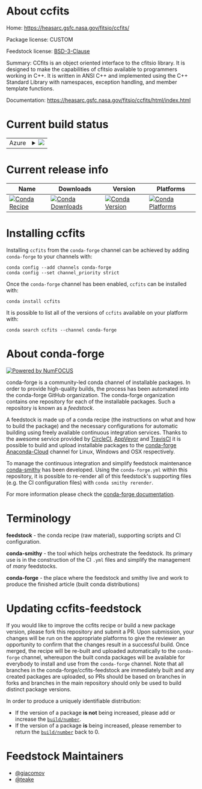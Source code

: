 About ccfits
============

Home: https://heasarc.gsfc.nasa.gov/fitsio/ccfits/

Package license: CUSTOM

Feedstock license: [BSD-3-Clause](https://github.com/conda-forge/ccfits-feedstock/blob/master/LICENSE.txt)

Summary: CCfits is an object oriented interface to the cfitsio library. It is designed to make the capabilities of cfitsio available to programmers working in C++. It is written in ANSI C++ and implemented using the C++ Standard Library with namespaces, exception handling, and member template functions.

Documentation: https://heasarc.gsfc.nasa.gov/fitsio/ccfits/html/index.html

Current build status
====================


<table>
    
  <tr>
    <td>Azure</td>
    <td>
      <details>
        <summary>
          <a href="https://dev.azure.com/conda-forge/feedstock-builds/_build/latest?definitionId=3803&branchName=master">
            <img src="https://dev.azure.com/conda-forge/feedstock-builds/_apis/build/status/ccfits-feedstock?branchName=master">
          </a>
        </summary>
        <table>
          <thead><tr><th>Variant</th><th>Status</th></tr></thead>
          <tbody><tr>
              <td>linux_64</td>
              <td>
                <a href="https://dev.azure.com/conda-forge/feedstock-builds/_build/latest?definitionId=3803&branchName=master">
                  <img src="https://dev.azure.com/conda-forge/feedstock-builds/_apis/build/status/ccfits-feedstock?branchName=master&jobName=linux&configuration=linux_64_" alt="variant">
                </a>
              </td>
            </tr><tr>
              <td>osx_64</td>
              <td>
                <a href="https://dev.azure.com/conda-forge/feedstock-builds/_build/latest?definitionId=3803&branchName=master">
                  <img src="https://dev.azure.com/conda-forge/feedstock-builds/_apis/build/status/ccfits-feedstock?branchName=master&jobName=osx&configuration=osx_64_" alt="variant">
                </a>
              </td>
            </tr>
          </tbody>
        </table>
      </details>
    </td>
  </tr>
</table>

Current release info
====================

| Name | Downloads | Version | Platforms |
| --- | --- | --- | --- |
| [![Conda Recipe](https://img.shields.io/badge/recipe-ccfits-green.svg)](https://anaconda.org/conda-forge/ccfits) | [![Conda Downloads](https://img.shields.io/conda/dn/conda-forge/ccfits.svg)](https://anaconda.org/conda-forge/ccfits) | [![Conda Version](https://img.shields.io/conda/vn/conda-forge/ccfits.svg)](https://anaconda.org/conda-forge/ccfits) | [![Conda Platforms](https://img.shields.io/conda/pn/conda-forge/ccfits.svg)](https://anaconda.org/conda-forge/ccfits) |

Installing ccfits
=================

Installing `ccfits` from the `conda-forge` channel can be achieved by adding `conda-forge` to your channels with:

```
conda config --add channels conda-forge
conda config --set channel_priority strict
```

Once the `conda-forge` channel has been enabled, `ccfits` can be installed with:

```
conda install ccfits
```

It is possible to list all of the versions of `ccfits` available on your platform with:

```
conda search ccfits --channel conda-forge
```


About conda-forge
=================

[![Powered by NumFOCUS](https://img.shields.io/badge/powered%20by-NumFOCUS-orange.svg?style=flat&colorA=E1523D&colorB=007D8A)](http://numfocus.org)

conda-forge is a community-led conda channel of installable packages.
In order to provide high-quality builds, the process has been automated into the
conda-forge GitHub organization. The conda-forge organization contains one repository
for each of the installable packages. Such a repository is known as a *feedstock*.

A feedstock is made up of a conda recipe (the instructions on what and how to build
the package) and the necessary configurations for automatic building using freely
available continuous integration services. Thanks to the awesome service provided by
[CircleCI](https://circleci.com/), [AppVeyor](https://www.appveyor.com/)
and [TravisCI](https://travis-ci.com/) it is possible to build and upload installable
packages to the [conda-forge](https://anaconda.org/conda-forge)
[Anaconda-Cloud](https://anaconda.org/) channel for Linux, Windows and OSX respectively.

To manage the continuous integration and simplify feedstock maintenance
[conda-smithy](https://github.com/conda-forge/conda-smithy) has been developed.
Using the ``conda-forge.yml`` within this repository, it is possible to re-render all of
this feedstock's supporting files (e.g. the CI configuration files) with ``conda smithy rerender``.

For more information please check the [conda-forge documentation](https://conda-forge.org/docs/).

Terminology
===========

**feedstock** - the conda recipe (raw material), supporting scripts and CI configuration.

**conda-smithy** - the tool which helps orchestrate the feedstock.
                   Its primary use is in the construction of the CI ``.yml`` files
                   and simplify the management of *many* feedstocks.

**conda-forge** - the place where the feedstock and smithy live and work to
                  produce the finished article (built conda distributions)


Updating ccfits-feedstock
=========================

If you would like to improve the ccfits recipe or build a new
package version, please fork this repository and submit a PR. Upon submission,
your changes will be run on the appropriate platforms to give the reviewer an
opportunity to confirm that the changes result in a successful build. Once
merged, the recipe will be re-built and uploaded automatically to the
`conda-forge` channel, whereupon the built conda packages will be available for
everybody to install and use from the `conda-forge` channel.
Note that all branches in the conda-forge/ccfits-feedstock are
immediately built and any created packages are uploaded, so PRs should be based
on branches in forks and branches in the main repository should only be used to
build distinct package versions.

In order to produce a uniquely identifiable distribution:
 * If the version of a package **is not** being increased, please add or increase
   the [``build/number``](https://docs.conda.io/projects/conda-build/en/latest/resources/define-metadata.html#build-number-and-string).
 * If the version of a package **is** being increased, please remember to return
   the [``build/number``](https://docs.conda.io/projects/conda-build/en/latest/resources/define-metadata.html#build-number-and-string)
   back to 0.

Feedstock Maintainers
=====================

* [@giacomov](https://github.com/giacomov/)
* [@teake](https://github.com/teake/)


